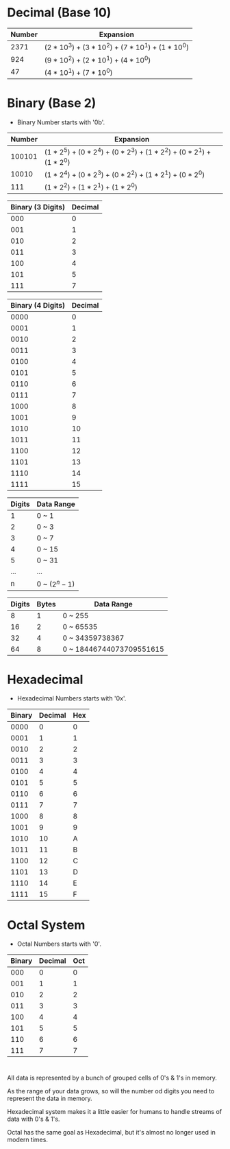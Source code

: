 # Decimal (Base 10)

 | Number | Expansion |
 |---|---|
 | 2371 | $(2*10^3) + (3*10^2) + (7*10^1) + (1*10^0)$ |
 | 924 | $(9*10^2) + (2*10^1) + (4*10^0)$ |
 | 47 | $(4*10^1) + (7*10^0)$ |

# Binary (Base 2)

 * Binary Number starts with '0b'. 

 | Number | Expansion |
 |---|---|
 | 100101 | $(1*2^5) + (0*2^4) + (0*2^3) + (1*2^2) + (0*2^1) + (1*2^0)$ |
 | 10010 | $(1*2^4) + (0*2^3) + (0*2^2) + (1*2^1) + (0*2^0)$ |
 | 111 | $(1*2^2) + (1*2^1) + (1*2^0)$ |

 | Binary (3 Digits) | Decimal |
 |---|---|
 | 000 | 0 |
 | 001 | 1 |
 | 010 | 2 |
 | 011 | 3 |
 | 100 | 4 |
 | 101 | 5 |
 | 111 | 7 |

 | Binary (4 Digits) | Decimal |
 |---|---|
 | 0000 | 0 |
 | 0001 | 1 |
 | 0010 | 2 |
 | 0011 | 3 |
 | 0100 | 4 |
 | 0101 | 5 |
 | 0110 | 6 |
 | 0111 | 7 |
 | 1000 | 8 |
 | 1001 | 9 |
 | 1010 | 10 |
 | 1011 | 11 |
 | 1100 | 12 |
 | 1101 | 13 |
 | 1110 | 14 |
 | 1111 | 15 |

 | Digits | Data Range |
 |---|---|
 | 1 | 0 ~ 1 |
 | 2 | 0 ~ 3 |
 | 3 | 0 ~ 7 |
 | 4 | 0 ~ 15 |
 | 5 | 0 ~ 31 |
 | ... | ... |
 | n | 0 ~ ($2^n-1$) |

 | Digits | Bytes | Data Range |
 |---|---|---|
 | 8 | 1 | 0 ~ 255 |
 | 16 | 2 | 0 ~ 65535|
 | 32 | 4 | 0 ~ 34359738367|
 | 64 | 8 | 0 ~ 18446744073709551615 |

# Hexadecimal

 * Hexadecimal Numbers starts with '0x'.

 | Binary | Decimal | Hex |
 |---|---|---|
 | 0000 | 0 | 0 |
 | 0001 | 1 | 1 |
 | 0010 | 2 | 2 |
 | 0011 | 3 | 3 |
 | 0100 | 4 | 4 |
 | 0101 | 5 | 5 |
 | 0110 | 6 | 6 |
 | 0111 | 7 | 7 |
 | 1000 | 8 | 8 |
 | 1001 | 9 | 9 |
 | 1010 | 10 | A |
 | 1011 | 11 | B |
 | 1100 | 12 | C |
 | 1101 | 13 | D |
 | 1110 | 14 | E |
 | 1111 | 15 | F |

# Octal System

 * Octal Numbers starts with '0'.

 | Binary | Decimal | Oct |
 |---|---|---|
 | 000 | 0 | 0 |
 | 001 | 1 | 1 |
 | 010 | 2 | 2 |
 | 011 | 3 | 3 |
 | 100 | 4 | 4 |
 | 101 | 5 | 5 |
 | 110 | 6 | 6 |
 | 111 | 7 | 7 |
#

All data is represented by a bunch of grouped cells of 0's & 1's in memory.

As the range of your data grows, so will the number od digits you need to represent the data in memory.

Hexadecimal system makes it a little easier for humans to handle streams of data with 0's & 1's.

Octal has the same goal as Hexadecimal, but it's almost no longer used in modern times.